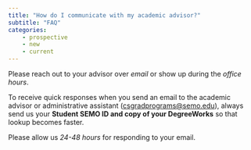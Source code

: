 ```yaml
---
title: "How do I communicate with my academic advisor?"
subtitle: "FAQ"
categories:
    - prospective
    - new
    - current
---
```

Please reach out to your advisor over *email* or show up during the *office hours*. 

To receive quick responses when you send an email to the academic advisor or administrative assistant (csgradprograms@semo.edu), always send us your **Student SEMO ID and copy of your DegreeWorks**  so that lookup becomes faster. 

Please allow us *24-48 hours* for responding to your email.